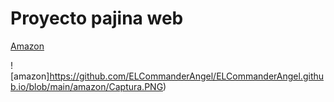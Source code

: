 # Proyecto pajina web

[Amazon](https://link-url-here.org)

![amazon]https://github.com/ELCommanderAngel/ELCommanderAngel.github.io/blob/main/amazon/Captura.PNG)

